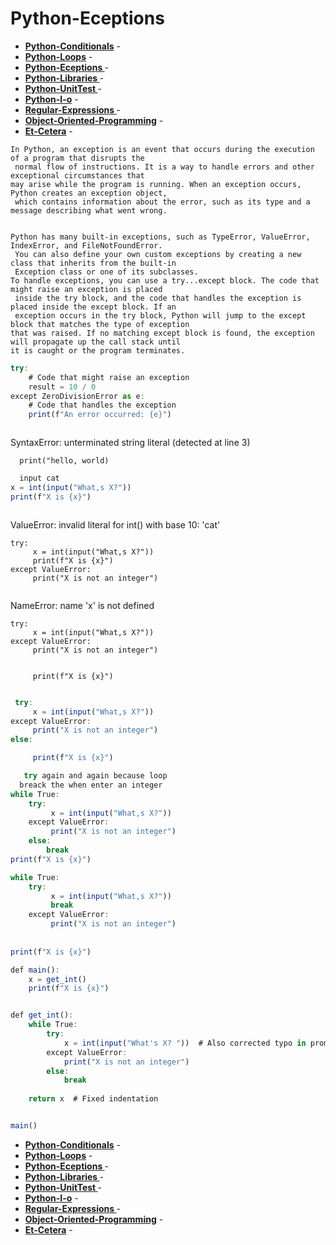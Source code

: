 # Python-Eceptions
- __[Python-Conditionals](https://github.com/mrf-coder/Python-Conditionals.git)__ - 
- __[Python-Loops](https://github.com/mrf-coder/Python-Loops.git)__ - 
- __[Python-Eceptions ](https://github.com/mrf-coder/Python-Eceptions.git)__ - 
- __[Python-Libraries ](https://github.com/mrf-coder/Python-Libraries.git)__ - 
- __[Python-UnitTest ](https://github.com/mrf-coder/Python-UnitTest.git)__ - 
- __[Python-I-o](https://github.com/mrf-coder/Python-I-o.git)__ - 
- __[Regular-Expressions ](https://github.com/mrf-coder/Regular-Expressions.git)__ - 
- __[Object-Oriented-Programming](https://github.com/mrf-coder/Object-Oriented-Programming.git)__ - 
- __[Et-Cetera](https://github.com/mrf-coder/Et-Cetera.git)__ - 


```
In Python, an exception is an event that occurs during the execution of a program that disrupts the
 normal flow of instructions. It is a way to handle errors and other exceptional circumstances that
may arise while the program is running. When an exception occurs, Python creates an exception object,
 which contains information about the error, such as its type and a message describing what went wrong.


Python has many built-in exceptions, such as TypeError, ValueError, IndexError, and FileNotFoundError.
 You can also define your own custom exceptions by creating a new class that inherits from the built-in
 Exception class or one of its subclasses.
To handle exceptions, you can use a try...except block. The code that might raise an exception is placed
 inside the try block, and the code that handles the exception is placed inside the except block. If an
 exception occurs in the try block, Python will jump to the except block that matches the type of exception
that was raised. If no matching except block is found, the exception will propagate up the call stack until
it is caught or the program terminates.
```
```js
try:
    # Code that might raise an exception
    result = 10 / 0
except ZeroDivisionError as e:
    # Code that handles the exception
    print(f"An error occurred: {e}")

```
```js
```
SyntaxError: unterminated string literal (detected at line 3)
```
  print("hello, world)

```
```js
  input cat
x = int(input("What,s X?"))
print(f"X is {x}")
```
```js
```

ValueError: invalid literal for int() with base 10: 'cat'
```
try:
     x = int(input("What,s X?"))
     print(f"X is {x}")
except ValueError:
     print("X is not an integer")     

````

```js
```
NameError: name 'x' is not defined
```
try:
     x = int(input("What,s X?"))
except ValueError:
     print("X is not an integer") 


     print(f"X is {x}")    


```
```js
 try:
     x = int(input("What,s X?"))
except ValueError:
     print("X is not an integer") 
else:

     print(f"X is {x}")    
```
```js
   try again and again because loop
  breack the when enter an integer
while True:
    try:
         x = int(input("What,s X?"))
    except ValueError:
         print("X is not an integer") 
    else:
        break
print(f"X is {x}")    
```
```js
while True:
    try:
         x = int(input("What,s X?"))
         break
    except ValueError:
         print("X is not an integer") 
    
       
print(f"X is {x}")    

````
```js
def main():
    x = get_int()
    print(f"X is {x}")  


def get_int():
    while True:
        try:
            x = int(input("What's X? "))  # Also corrected typo in prompt
        except ValueError:
            print("X is not an integer") 
        else:
            break
        
    return x  # Fixed indentation


main()

```
- __[Python-Conditionals](https://github.com/mrf-coder/Python-Conditionals.git)__ - 
- __[Python-Loops](https://github.com/mrf-coder/Python-Loops.git)__ - 
- __[Python-Eceptions ](https://github.com/mrf-coder/Python-Eceptions.git)__ - 
- __[Python-Libraries ](https://github.com/mrf-coder/Python-Libraries.git)__ - 
- __[Python-UnitTest ](https://github.com/mrf-coder/Python-UnitTest.git)__ - 
- __[Python-I-o](https://github.com/mrf-coder/Python-I-o.git)__ - 
- __[Regular-Expressions ](https://github.com/mrf-coder/Regular-Expressions.git)__ - 
- __[Object-Oriented-Programming](https://github.com/mrf-coder/Object-Oriented-Programming.git)__ - 
- __[Et-Cetera](https://github.com/mrf-coder/Et-Cetera.git)__ - 








